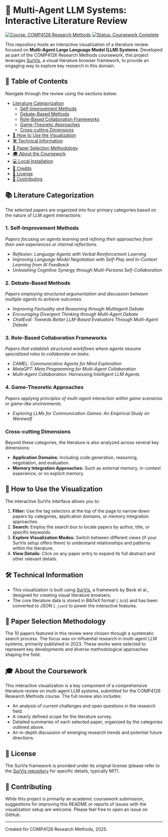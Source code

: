 # 🚀 Multi-Agent LLM Systems: Interactive Literature Review

[![Course: COMP4126 Research Methods](https://img.shields.io/badge/Course-COMP4126_Research_Methods-blue.svg)](https://www.example.com/course_link) 
[![Status: Coursework Complete](https://img.shields.io/badge/Status-Coursework_Complete-green.svg)]()

This repository hosts an interactive visualization of a literature review focused on **Multi-Agent Large Language Model (LLM) Systems**. Developed as part of the COMP4126 Research Methods coursework, this project leverages [SurVis](https://github.com/fabian-beck/survis), a visual literature browser framework, to provide an engaging way to explore key research in this domain.

## 📖 Table of Contents

Navigate through the review using the sections below:

* [Literature Categorization](#📚-literature-categorization)
    * [Self-Improvement Methods](#1-self-improvement-methods)
    * [Debate-Based Methods](#2-debate-based-methods)
    * [Role-Based Collaboration Frameworks](#3-role-based-collaboration-frameworks)
    * [Game-Theoretic Approaches](#4-game-theoretic-approaches)
    * [Cross-cutting Dimensions](#cross-cutting-dimensions)
* [🚀 How to Use the Visualization](#🚀-how-to-use-the-visualization)
* [🛠️ Technical Information](#🛠️-technical-information)
* [🔎 Paper Selection Methodology](#🔎-paper-selection-methodology)
* [🎓 About the Coursework](#🎓-about-the-coursework)
* [💻 Local Installation](#💻-local-installation)
* [🙏 Credits](#🙏-credits)
* [📜 License](#📜-license)
* [🤝 Contributing](#🤝-contributing)

## 📚 Literature Categorization

The selected papers are organized into four primary categories based on the nature of LLM agent interactions:

### 1. Self-Improvement Methods
_Papers focusing on agents learning and refining their approaches from their own experiences or internal reflections._
* *Reflexion: Language Agents with Verbal Reinforcement Learning*
* *Improving Language Model Negotiation with Self-Play and In-Context Learning from AI Feedback*
* *Unleashing Cognitive Synergy through Multi-Persona Self-Collaboration*

### 2. Debate-Based Methods
_Papers employing structured argumentation and discussion between multiple agents to achieve outcomes._
* *Improving Factuality and Reasoning through Multiagent Debate*
* *Encouraging Divergent Thinking through Multi-Agent Debate*
* *ChatEval: Towards Better LLM-Based Evaluators Through Multi-Agent Debate*

### 3. Role-Based Collaboration Frameworks
_Papers that establish structured workflows where agents assume specialized roles to collaborate on tasks._
* *CAMEL: Communicative Agents for Mind Exploration*
* *MetaGPT: Meta Programming for Multi-Agent Collaboration*
* *Multi-Agent Collaboration: Harnessing Intelligent LLM Agents*

### 4. Game-Theoretic Approaches
_Papers applying principles of multi-agent interaction within game scenarios or game-like environments._
* *Exploring LLMs for Communication Games: An Empirical Study on Werewolf*

### Cross-cutting Dimensions
Beyond these categories, the literature is also analyzed across several key dimensions:
* **Application Domains:** Including code generation, reasoning, negotiation, and evaluation.
* **Memory Integration Approaches:** Such as external memory, in-context experience, or no explicit memory.

## 🚀 How to Use the Visualization

The interactive SurVis interface allows you to:

1.  **Filter:** Use the tag selectors at the top of the page to narrow down papers by categories, application domains, or memory integration approaches.
2.  **Search:** Employ the search box to locate papers by author, title, or specific keywords.
3.  **Explore Visualization Modes:** Switch between different views (if your SurVis setup offers them) to understand relationships and patterns within the literature.
4.  **View Details:** Click on any paper entry to expand its full abstract and other relevant details.

## 🛠️ Technical Information

* This visualization is built using [SurVis](https://github.com/fabian-beck/survis), a framework by Beck et al., designed for creating visual literature browsers.
* The core literature data is stored in BibTeX format (`.bib`) and has been converted to JSON (`.json`) to power the interactive features.

## 🔎 Paper Selection Methodology

The 10 papers featured in this review were chosen through a systematic search process. The focus was on influential research in multi-agent LLM systems, primarily published in 2023. These works were selected to represent key developments and diverse methodological approaches shaping the field.

## 🎓 About the Coursework

This interactive visualization is a key component of a comprehensive literature review on multi-agent LLM systems, submitted for the COMP4126 Research Methods course. The full review also includes:

* An analysis of current challenges and open questions in the research field.
* A clearly defined scope for the literature survey.
* Detailed summaries of each selected paper, organized by the categories outlined above.
* An in-depth discussion of emerging research trends and potential future directions.
  

## 📜 License

The SurVis framework is provided under its original license (please refer to the [SurVis repository](https://github.com/fabian-beck/survis) for specific details, typically MIT).

## 🤝 Contributing

While this project is primarily an academic coursework submission, suggestions for improving this README or reports of issues with the visualization setup are welcome. Please feel free to open an issue on GitHub.

---

Created for COMP4126 Research Methods, 2025.
